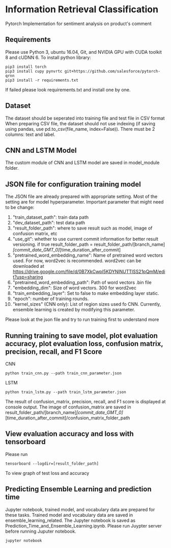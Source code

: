 # Information Retrieval Classification
Pytorch Implementation for sentiment analysis on product's comment

## Requirements
Please use Python 3, ubuntu 16.04, Git, and NVIDIA GPU with CUDA toolkit 8 and cUDNN 6. To install python library:
```
pip3 install torch
pip3 install cupy pynvrtc git+https://github.com/salesforce/pytorch-qrnn
pip3 install -r requirements.txt
```
If failed please look requirements.txt and install one by one.

## Dataset
The dataset should be seperated into training file and test file in CSV format
When preparing CSV file, the dataset should not use indexing (if saving using pandas, use pd.to_csv(file_name, index=False)). There must be 2 columns: text and label.

## CNN and LSTM Model
The custom module of CNN and LSTM model are saved in model_module folder.

## JSON file for configuration training model
The JSON file are already prepared with appropriate setting. Most of the setting are for model hyperparameter.
Important parameter that might need to be change:
1. "train_dataset_path": train data path
2. "dev_dataset_path": test data path
3. "result_folder_path": where to save result such as model, image of confusion matrix, etc 
4. "use_git": whether to use current commit information for better result versioning. if true result_folder_path = result_folder_path/\[branch_name\]_\[commit_date_GMT_0\]_\[time_duration_after_commit\]
6. "pretrained_word_embedding_name": Name of pretrained word vectors used. For now, word2vec is recommended. word2vec can be downloaded at https://drive.google.com/file/d/0B7XkCwpI5KDYNlNUTTlSS21pQmM/edit?usp=sharing
7. "pretrained_word_embedding_path": Path of word vectors .bin file
8. "embedding_dim": Size of word vectors. 300 for word2vec
9. "train_embedding_layer": Set to false to make embedding layer static.
10. "epoch": number of training rounds.
11. "kernel_sizes" (CNN only): List of region sizes used fo CNN. Currently, ensemble learning is created by modifying this parameter.

Please look at the json file and try to run training first to understand more

## Running training to save model, plot evaluation accuracy, plot evaluation loss, confusion matrix, precision, recall, and F1 Score
CNN
```
python train_cnn.py --path train_cnn_parameter.json
```

LSTM
```
python train_lstm.py --path train_lstm_parameter.json
```

The result of confusion_matrix, precision, recall, and F1 score is displayed at console output.
The image of confusion_matrix are saved in result_folder_path/\[branch_name\]_\[commit_date_GMT_0\]_\[time_duration_after_commit\]/confusion_matrix_folder_path

## View evaluation accuracy and loss with tensorboard
Please run
```
tensorboard --logdir=[result_folder_path]
```
To view graph of test loss and accuracy

## Predicting Ensemble Learning and prediction time
Jupyter notebook, trained model, and vocabulary data are prepared for these tasks. Trained model and vocabulary data are saved in ensemble_learning_related. The Jupyter notebook is saved as Prediction_Time_and_Ensemble_Learning.ipynb. Please run Juypter server before running Juputer notebook.
```
jupyter notebook
```



